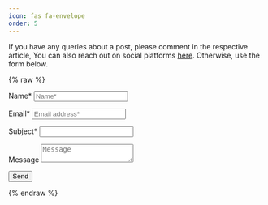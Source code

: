 ```yaml
---
icon: fas fa-envelope
order: 5
---
```


If you have any queries about a post, please comment in the respective article, You can also reach out on social platforms [here](/about/). Otherwise, use the form below.

{% raw %}

<link rel="stylesheet" href="/assets/css/form.css">

<script type="text/javascript">var submitted=false;</script>
<iframe name="hidden_iframe" id="hidden_iframe" style="display:none;" 
onload="if(submitted) {window.location='/thankyou';}"></iframe>

<form action="https://docs.google.com/forms/d/e/18IqVKDW2Og3_-jCCzW4SOk2vpa_FHFC_48lrO-UDGOE/formResponse" method="post" target="hidden_iframe" onsubmit="submitted=true;"></form>

<form action="https://docs.google.com/forms/d/e/1FAIpQLSdBit8IwBmMxXARhjnvMkn4M4fPFpTQSjDaZEo6CAAh8FoltQ/formResponse" method="post" target="hidden_iframe" onsubmit="submitted=true">
  <label>Name*</label>
        <input type="text" placeholder="Name*" class="form-input" name="entry.149128287" required>

  <label>Email*</label>
        <input type="email" placeholder="Email address*" class="form-input" name="entry.630496343" required>

   <label>Subject*</label>
        <input type="text" placeholde="Subject*" class="form-input" name="entry.399879000" required>

   <label>Message</label>
        <textarea row="5" placeholder="Message" class="form-input" name="entry.1494840321" ></textarea>

   <button type="submit">Send</button>
</form>

{% endraw %}
